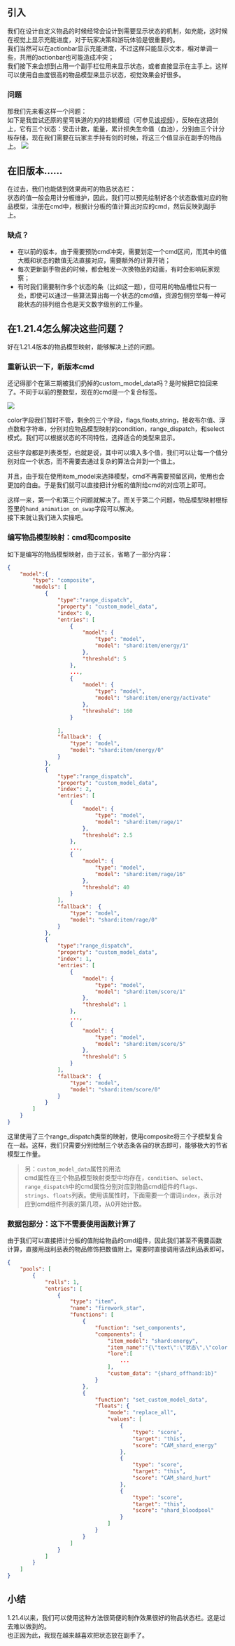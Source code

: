<script setup>
    import FeatureHead from '/.vitepress/vue/FeatureHead.vue'
</script>

<FeatureHead
    title = 使用复合物品模型映射更简便的制作状态栏
    authorName = CR_019
    avatarUrl = '../../_authors/cr_019.jpg'
    :socialLinks="[
        { name: 'BiliBili', url: 'https://space.bilibili.com/85292644' }
    ]"
    cover='../_assets/dust_7.png'
/>



## 引入
我们在设计自定义物品的时候经常会设计到需要显示状态的机制，如充能，这时候在视觉上显示充能进度，对于玩家决策和游玩体验是很重要的。  
我们当然可以在actionbar显示充能进度，不过这样只能显示文本，相对单调一些，共用的actionbar也可能造成冲突；  
我们接下来会想到占用一个副手栏位用来显示状态，或者直接显示在主手上。这样可以使用自由度很高的物品模型来显示状态，视觉效果会好很多。  

### 问题
那我们先来看这样一个问题：  
如下是我尝试还原的星穹铁道的刃的技能模组（可参见[该视频](https://www.bilibili.com/video/BV1JbXeYiEPA)），反映在这把剑上，它有三个状态：受击计数，能量，累计损失生命值（血池），分别由三个计分板存储，现在我们需要在玩家主手持有剑的时候，将这三个值显示在副手的物品上。
![](status.png)

## 在旧版本…… 
在过去，我们也能做到效果尚可的物品状态栏：  
状态的值一般会用计分板维护，因此，我们可以预先绘制好各个状态数值对应的物品模型，注册在cmd中，根据计分板的值计算出对应的cmd，然后反映到副手上。
### 缺点？
- 在以前的版本，由于需要预防cmd冲突，需要划定一个cmd区间，而其中的值大概和状态的数值无法直接对应，需要额外的计算开销；
- 每次更新副手物品的时候，都会触发一次换物品的动画，有时会影响玩家观察；
- 有时我们需要制作多个状态的条（比如这一题），但可用的物品槽位只有一处，即使可以通过一些算法算出每一个状态的cmd值，资源包侧穷举每一种可能状态的排列组合也是天文数字级别的工作量。

## 在1.21.4怎么解决这些问题？
好在1.21.4版本的物品模型映射，能够解决上述的问题。  

### 重新认识一下，新版本cmd

还记得那个在第三期被我们扔掉的custom_model_data吗？是时候把它捡回来了。不同于以前的整数型，现在的cmd是一个复合标签。

![](cmd.png)

color字段我们暂时不管，剩余的三个字段，flags,floats,string，接收布尔值、浮点数和字符串，分别对应物品模型映射的condition，range_dispatch，和select模式。我们可以根据状态的不同特性，选择适合的类型来显示。

这些字段都是列表类型，也就是说，其中可以填入多个值，我们可以让每一个值分别对应一个状态，而不需要去通过复杂的算法合并到一个值上。

并且，由于现在使用item_model来选择模型，cmd不再需要预留区间，使用也会更加的自由。于是我们就可以直接把计分板的值附给cmd的对应项上即可。

这样一来，第一个和第三个问题就解决了。而关于第二个问题，物品模型映射根标签里的`hand_animation_on_swap`字段可以解决。  
接下来就让我们进入实操吧。

### 编写物品模型映射：cmd和composite

如下是编写的物品模型映射，由于过长，省略了一部分内容：

```json
{
    "model":{
        "type": "composite",
        "models": [
            {
                "type":"range_dispatch",
                "property": "custom_model_data",
                "index": 0,
                "entries": [
                    {
                        "model": {
                            "type": "model",
                            "model": "shard:item/energy/1"
                        },
                        "threshold": 5
                    },
                    ...,
                    {
                        "model": {
                            "type": "model",
                            "model": "shard:item/energy/activate"
                        },
                        "threshold": 160
                    }
                    
                ],
                "fallback":  {
                    "type": "model",
                    "model": "shard:item/energy/0"
                }
            },
            {
                "type":"range_dispatch",
                "property": "custom_model_data",
                "index": 2,
                "entries": [
                    {
                        "model": {
                            "type": "model",
                            "model": "shard:item/rage/1"
                        },
                        "threshold": 2.5
                    },
                    ...,
                    {
                        "model": {
                            "type": "model",
                            "model": "shard:item/rage/16"
                        },
                        "threshold": 40
                    }                 
                ],
                "fallback":  {
                    "type": "model",
                    "model": "shard:item/rage/0"
                }
            },
            {
                "type":"range_dispatch",
                "property": "custom_model_data",
                "index": 1,
                "entries": [
                    {
                        "model": {
                            "type": "model",
                            "model": "shard:item/score/1"
                        },
                        "threshold": 1
                    },
                    ...,
                    {
                        "model": {
                            "type": "model",
                            "model": "shard:item/score/5"
                        },
                        "threshold": 5
                    }
                ],
                "fallback":  {
                    "type": "model",
                    "model": "shard:item/score/0"
                }
            }
        ]
    }
}
```

这里使用了三个range_dispatch类型的映射，使用composite将三个子模型复合在一起。这样，我们只需要分别绘制三个状态条各自的状态即可，能够极大的节省模型工作量。

> 另：`custom_model_data`属性的用法  
> cmd属性在三个物品模型映射类型中均存在，`condition`、`select`、`range_dispatch`中的cmd属性分别对应到物品cmd组件的`flags`、`strings`、`floats`列表。使用该属性时，下面需要一个谓词`index`，表示对应到cmd组件列表的第几项，从0开始计数。

### 数据包部分：这下不需要使用函数计算了

由于我们可以直接把计分板的值附给物品的cmd组件，因此我们甚至不需要函数计算，直接用战利品表的物品修饰把数值附上。需要时直接调用该战利品表即可。

```json
{
    "pools": [
        {
            "rolls": 1,
            "entries": [
                {
                    "type": "item",
                    "name": "firework_star",
                    "functions": [
                        {
                            "function": "set_components",
                            "components": {
                                "item_model": "shard:energy",
                                "item_name":"{\"text\":\"状态\",\"color\":\"green\"}",
                                "lore":[
                                    ...
                                ],
                                "custom_data": "{shard_offhand:1b}"
                            }
                        },
                        {
                            "function": "set_custom_model_data",
                            "floats": {
                                "mode": "replace_all",
                                "values": [
                                    {
                                        "type": "score",
                                        "target": "this",
                                        "score": "CAM_shard_energy"
                                    },
                                    {
                                        "type": "score",
                                        "target": "this",
                                        "score": "CAM_shard_hurt"
                                    },
                                    {
                                        "type": "score",
                                        "target": "this",
                                        "score": "shard_bloodpool"
                                    }
                                ]
                            }
                        }
                    ]
                }
            ]
        }
    ]
}
```

## 小结

1.21.4以来，我们可以使用这种方法很简便的制作效果很好的物品状态栏。这是过去难以做到的。  
也正因为此，我现在越来越喜欢把状态放在副手了。  